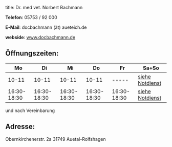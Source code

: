 title: Dr. med vet. Norbert Bachmann

**Telefon**:   05753 / 92 000

**E-Mail**: docbachmann (ät) aueteich.de
 
**webside**: www.docbachmann.de

Öffnungszeiten:
---------------

|  Mo         |  Di         |  Mi         |  Do         |  Fr         |           Sa+So                      |
| -----       | -----       | -----       | -----       | -----       | ------------------------------------ |
|   10-11     |   10-11     |   10-11     |   10-11     |    -----    | [siehe Notdienst](../notdienst.html) |
| 16:30-18:30 | 16:30-18:30 | 16:30-18:30 | 16:30-18:30 | 16:30-18:30 | [siehe Notdienst](../notdienst.html) |

und nach Vereinbarung

Adresse:
---------

   Obernkirchenerstr. 2a
   31749 Auetal-Rolfshagen


